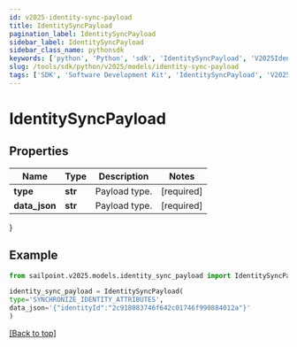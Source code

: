 ```yaml
---
id: v2025-identity-sync-payload
title: IdentitySyncPayload
pagination_label: IdentitySyncPayload
sidebar_label: IdentitySyncPayload
sidebar_class_name: pythonsdk
keywords: ['python', 'Python', 'sdk', 'IdentitySyncPayload', 'V2025IdentitySyncPayload'] 
slug: /tools/sdk/python/v2025/models/identity-sync-payload
tags: ['SDK', 'Software Development Kit', 'IdentitySyncPayload', 'V2025IdentitySyncPayload']
---
```


# IdentitySyncPayload


## Properties

Name | Type | Description | Notes
------------ | ------------- | ------------- | -------------
**type** | **str** | Payload type. | [required]
**data_json** | **str** | Payload type. | [required]
}

## Example

```python
from sailpoint.v2025.models.identity_sync_payload import IdentitySyncPayload

identity_sync_payload = IdentitySyncPayload(
type='SYNCHRONIZE_IDENTITY_ATTRIBUTES',
data_json='{"identityId":"2c918083746f642c01746f990884012a"}'
)

```
[[Back to top]](#) 

